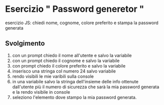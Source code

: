 Esercizio " Password generetor "
===
esercizio JS: chiedi nome, cognome, colore preferito e stampa la password generata
## Svolgimento

1. con un prompt chiedo il nome all'utente e salvo la variabile
2. con un prompt chiedo il cognome e salvo la variabile
3. con prompt chiedo il colore preferito e salvo la variabile
4. inserisco una stringa col numero 24 salvo variabile
5. rendo visibili le mie varibili sulla console
6. in una variabile salvo la stringa dell'insieme delle info ottenute dall'utente più il numero di sicurezza che sarà la mia password generata e la rendo visibile in console
7. seleziono l'elemento dove stampo la mia password generata.